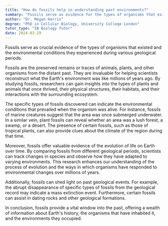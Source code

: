 ```yaml
---
title: "How do fossils help in understanding past environments?"
summary: "Fossils serve as evidence for the types of organisms that existed and the environmental conditions during various geological periods in Earth's history."
author: "Dr. Megan Harris"
degree: "PhD in Cellular Biology, University College London"
tutor_type: "IB Biology Tutor"
date: 2024-03-29
---
```


Fossils serve as crucial evidence of the types of organisms that existed and the environmental conditions they experienced during various geological periods.

Fossils are the preserved remains or traces of animals, plants, and other organisms from the distant past. They are invaluable for helping scientists reconstruct what the Earth's environment was like millions of years ago. By studying fossils, researchers can gain insights into the types of plants and animals that once thrived, their physical structures, their habitats, and their interactions with the surrounding ecosystem.

The specific types of fossils discovered can indicate the environmental conditions that prevailed when the organism was alive. For instance, fossils of marine creatures suggest that the area was once submerged underwater. In a similar vein, plant fossils can reveal whether an area was a lush forest, a swamp, or a desert. The presence of certain fossils, such as those of tropical plants, can also provide clues about the climate of the region during that time.

Moreover, fossils offer valuable evidence of the evolution of life on Earth over time. By comparing fossils from different geological periods, scientists can track changes in species and observe how they have adapted to varying environments. This research enhances our understanding of the process of evolution and the ways in which organisms have responded to environmental changes over millions of years.

Additionally, fossils can shed light on past geological events. For example, the abrupt disappearance of specific types of fossils from the geological record may indicate a mass extinction event. Furthermore, certain fossils can assist in dating rocks and other geological formations.

In conclusion, fossils provide a vital window into the past, offering a wealth of information about Earth's history, the organisms that have inhabited it, and the environments they occupied.
    